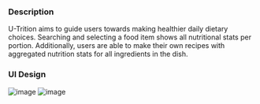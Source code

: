 ### Description

U-Trition aims to guide users towards making healthier daily dietary choices. Searching and selecting a food item shows all nutritional stats per portion. Additionally, users are able to make their own recipes with aggregated nutrition stats for all ingredients in the dish.

### UI Design
![image](https://github.com/ethan-t-hansen/nutrition-app/assets/103151232/3dd2640c-e382-45ce-addd-8fb236e91bf7)
![image](https://github.com/ethan-t-hansen/nutrition-app/assets/103151232/629b357a-60a0-4958-a578-239a1988bf37)
